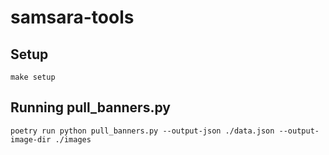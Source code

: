 samsara-tools
=============


Setup
-----

```
make setup
```


Running pull_banners.py
-----------------------


```
poetry run python pull_banners.py --output-json ./data.json --output-image-dir ./images
```